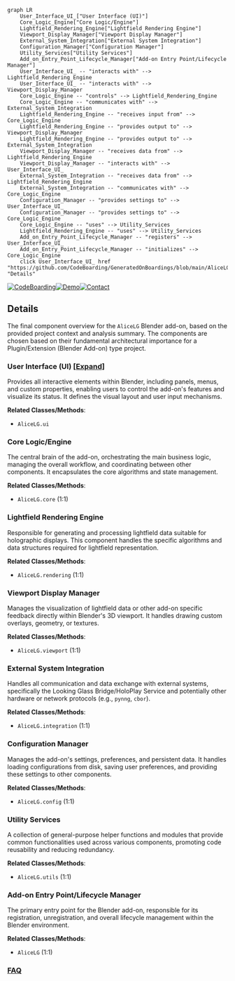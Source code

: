 ```mermaid
graph LR
    User_Interface_UI_["User Interface (UI)"]
    Core_Logic_Engine["Core Logic/Engine"]
    Lightfield_Rendering_Engine["Lightfield Rendering Engine"]
    Viewport_Display_Manager["Viewport Display Manager"]
    External_System_Integration["External System Integration"]
    Configuration_Manager["Configuration Manager"]
    Utility_Services["Utility Services"]
    Add_on_Entry_Point_Lifecycle_Manager["Add-on Entry Point/Lifecycle Manager"]
    User_Interface_UI_ -- "interacts with" --> Lightfield_Rendering_Engine
    User_Interface_UI_ -- "interacts with" --> Viewport_Display_Manager
    Core_Logic_Engine -- "controls" --> Lightfield_Rendering_Engine
    Core_Logic_Engine -- "communicates with" --> External_System_Integration
    Lightfield_Rendering_Engine -- "receives input from" --> Core_Logic_Engine
    Lightfield_Rendering_Engine -- "provides output to" --> Viewport_Display_Manager
    Lightfield_Rendering_Engine -- "provides output to" --> External_System_Integration
    Viewport_Display_Manager -- "receives data from" --> Lightfield_Rendering_Engine
    Viewport_Display_Manager -- "interacts with" --> User_Interface_UI_
    External_System_Integration -- "receives data from" --> Lightfield_Rendering_Engine
    External_System_Integration -- "communicates with" --> Core_Logic_Engine
    Configuration_Manager -- "provides settings to" --> User_Interface_UI_
    Configuration_Manager -- "provides settings to" --> Core_Logic_Engine
    Core_Logic_Engine -- "uses" --> Utility_Services
    Lightfield_Rendering_Engine -- "uses" --> Utility_Services
    Add_on_Entry_Point_Lifecycle_Manager -- "registers" --> User_Interface_UI_
    Add_on_Entry_Point_Lifecycle_Manager -- "initializes" --> Core_Logic_Engine
    click User_Interface_UI_ href "https://github.com/CodeBoarding/GeneratedOnBoardings/blob/main/AliceLG/User_Interface_UI_.md" "Details"
```

[![CodeBoarding](https://img.shields.io/badge/Generated%20by-CodeBoarding-9cf?style=flat-square)](https://github.com/CodeBoarding/GeneratedOnBoardings)[![Demo](https://img.shields.io/badge/Try%20our-Demo-blue?style=flat-square)](https://www.codeboarding.org/demo)[![Contact](https://img.shields.io/badge/Contact%20us%20-%20contact@codeboarding.org-lightgrey?style=flat-square)](mailto:contact@codeboarding.org)

## Details

The final component overview for the `AliceLG` Blender add-on, based on the provided project context and analysis summary. The components are chosen based on their fundamental architectural importance for a Plugin/Extension (Blender Add-on) type project.

### User Interface (UI) [[Expand]](./User_Interface_UI_.md)
Provides all interactive elements within Blender, including panels, menus, and custom properties, enabling users to control the add-on's features and visualize its status. It defines the visual layout and user input mechanisms.


**Related Classes/Methods**:

- `AliceLG.ui`


### Core Logic/Engine
The central brain of the add-on, orchestrating the main business logic, managing the overall workflow, and coordinating between other components. It encapsulates the core algorithms and state management.


**Related Classes/Methods**:

- `AliceLG.core` (1:1)


### Lightfield Rendering Engine
Responsible for generating and processing lightfield data suitable for holographic displays. This component handles the specific algorithms and data structures required for lightfield representation.


**Related Classes/Methods**:

- `AliceLG.rendering` (1:1)


### Viewport Display Manager
Manages the visualization of lightfield data or other add-on specific feedback directly within Blender's 3D viewport. It handles drawing custom overlays, geometry, or textures.


**Related Classes/Methods**:

- `AliceLG.viewport` (1:1)


### External System Integration
Handles all communication and data exchange with external systems, specifically the Looking Glass Bridge/HoloPlay Service and potentially other hardware or network protocols (e.g., `pynng`, `cbor`).


**Related Classes/Methods**:

- `AliceLG.integration` (1:1)


### Configuration Manager
Manages the add-on's settings, preferences, and persistent data. It handles loading configurations from disk, saving user preferences, and providing these settings to other components.


**Related Classes/Methods**:

- `AliceLG.config` (1:1)


### Utility Services
A collection of general-purpose helper functions and modules that provide common functionalities used across various components, promoting code reusability and reducing redundancy.


**Related Classes/Methods**:

- `AliceLG.utils` (1:1)


### Add-on Entry Point/Lifecycle Manager
The primary entry point for the Blender add-on, responsible for its registration, unregistration, and overall lifecycle management within the Blender environment.


**Related Classes/Methods**:

- `AliceLG` (1:1)




### [FAQ](https://github.com/CodeBoarding/GeneratedOnBoardings/tree/main?tab=readme-ov-file#faq)